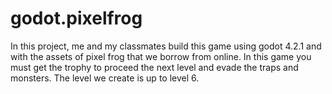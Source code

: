 # godot.pixelfrog
In this project, me and my classmates build this game using godot 4.2.1 and with the assets of pixel frog that we borrow from online. In this game you must get the trophy to proceed the next level and evade the traps and monsters. The level we create is up to level 6.

